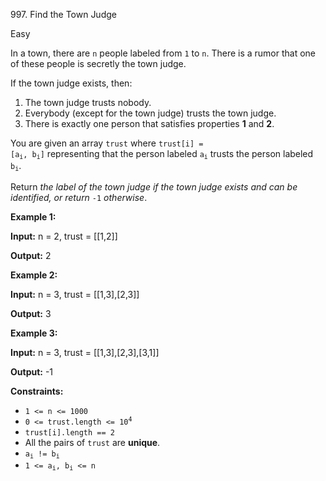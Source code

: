 997\. Find the Town Judge

Easy

In a town, there are `n` people labeled from `1` to `n`. There is a rumor that one of these people is secretly the town judge.

If the town judge exists, then:

1.  The town judge trusts nobody.
2.  Everybody (except for the town judge) trusts the town judge.
3.  There is exactly one person that satisfies properties **1** and **2**.

You are given an array `trust` where <code>trust[i] = [a<sub>i</sub>, b<sub>i</sub>]</code> representing that the person labeled <code>a<sub>i</sub></code> trusts the person labeled <code>b<sub>i</sub></code>.

Return _the label of the town judge if the town judge exists and can be identified, or return_ `-1` _otherwise_.

**Example 1:**

**Input:** n = 2, trust = [[1,2]]

**Output:** 2

**Example 2:**

**Input:** n = 3, trust = [[1,3],[2,3]]

**Output:** 3

**Example 3:**

**Input:** n = 3, trust = [[1,3],[2,3],[3,1]]

**Output:** -1

**Constraints:**

*   `1 <= n <= 1000`
*   <code>0 <= trust.length <= 10<sup>4</sup></code>
*   `trust[i].length == 2`
*   All the pairs of `trust` are **unique**.
*   <code>a<sub>i</sub> != b<sub>i</sub></code>
*   <code>1 <= a<sub>i</sub>, b<sub>i</sub> <= n</code>